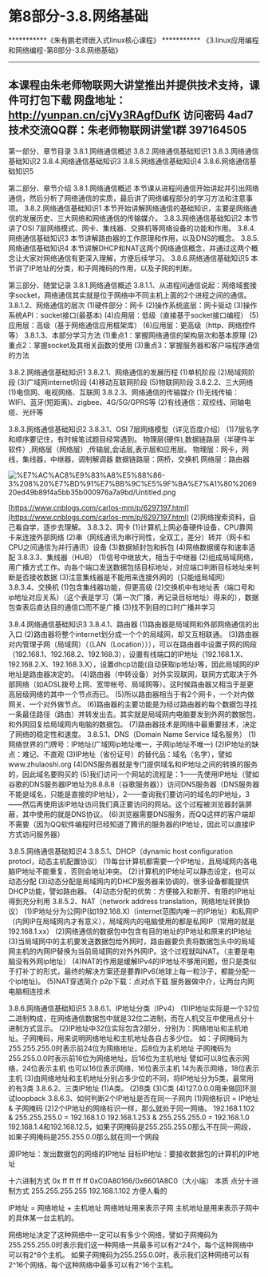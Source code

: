 # 第8部分-3.8.网络基础

***********《朱有鹏老师嵌入式linux核心课程》 ***********
《3.linux应用编程和网络编程-第8部分-3.8.网络基础》

--------------------------------------------------------
本课程由朱老师物联网大讲堂推出并提供技术支持，课件可打包下载
网盘地址：http://yunpan.cn/cjVy3RAgfDufK 访问密码 4ad7
技术交流QQ群：朱老师物联网讲堂1群 397164505
--------------------------------------------------------
第一部分、章节目录
3.8.1.网络通信概述
3.8.2.网络通信基础知识1
3.8.3.网络通信基础知识2
3.8.4.网络通信基础知识3
3.8.5.网络通信基础知识4
3.8.6.网络通信基础知识5

第二部分、章节介绍
3.8.1.网络通信概述
	本节课从进程间通信开始讲起并引出网络通信，然后分析了网络通信的实质，最后讲了网络编程部分的学习方法和注意事项。
3.8.2.网络通信基础知识1
	本节开始讲解网络通信的基础知识，主要是网络通信的发展历史、三大网络和网络通信的传输媒介。
3.8.3.网络通信基础知识2
	本节讲了OSI 7层网络模式、网卡、集线器、交换机等网络设备的功能和作用。
3.8.4.网络通信基础知识3
	本节讲解路由器的工作原理和作用，以及DNS的概念。
3.8.5.网络通信基础知识4
	本节讲解DHCP和NAT这两个网络通信概念，并通过这两个概念让大家对网络通信有更深入理解，方便后续学习。
3.8.6.网络通信基础知识5
	本节讲了IP地址的分类，和子网掩码的作用，以及子网的判断。
	

第三部分、随堂记录
3.8.1.网络通信概述
3.8.1.1、从进程间通信说起：网络域套接字socket，网络通信其实就是位于网络中不同主机上面的2个进程之间的通信。
3.8.1.2、网络通信的层次
(1)硬件部分：网卡
(2)操作系统底层：网卡驱动
(3)操作系统API：socket接口(最基本)
(4)应用层：低级（直接基于socket接口编程）
(5)应用层：高级（基于网络通信应用框架库）
(6)应用层：更高级（http、网络控件等）
3.8.1.3、本部分学习方法
(1)重点1：掌握网络通信的架构层次和基本原理
(2)重点2：掌握socket及其相关函数的使用
(3)重点3：掌握服务器和客户端程序通信的方法

3.8.2.网络通信基础知识1
3.8.2.1、网络通信的发展历程
(1)单机阶段
(2)局域网阶段
(3)广域网internet阶段
(4)移动互联网阶段
(5)物联网阶段
3.8.2.2、三大网络
(1)电信网、电视网络、互联网
3.8.2.3、网络通信的传输媒介
(1)无线传输：WIFI、蓝牙(短距离)、zigbee、4G/5G/GPRS等
(2)有线通信：双绞线、同轴电缆、光纤等

3.8.3.网络通信基础知识2
3.8.3.1、OSI 7层网络模型（详见百度介绍）
(1)7层名字和顺序要记住，有时候笔试题目经常遇到。
物理层(硬件),数据链路层（半硬件半软件）,网络层（网络层）,传输层,会话层,表示层和应用层。
物理层：网卡，网线，集线器，中继器，调制解调器
数据链路层：网桥，交换机
网络层：路由器

![%E7%AC%AC8%E9%83%A8%E5%88%86-3%208%20%E7%BD%91%E7%BB%9C%E5%9F%BA%E7%A1%80%206920ed49b89f4a5bb35b000976a7a9bd/Untitled.png](%E7%AC%AC8%E9%83%A8%E5%88%86-3%208%20%E7%BD%91%E7%BB%9C%E5%9F%BA%E7%A1%80%206920ed49b89f4a5bb35b000976a7a9bd/Untitled.png)

[https://www.cnblogs.com/carlos-mm/p/6297197.html](https://www.cnblogs.com/carlos-mm/p/6297197.html)
(2)网络搜索资料，自己看自学，逐步去理解。
3.8.3.2、网卡
(1)计算机上网必备硬件设备，CPU靠网卡来连接外部网络
(2)串（网线通讯为串行同性，全双工，差分）转并（网卡和CPU之间通信为并行通讯）设备
(3)数据帧封包和拆包
(4)网络数据缓存和速率适配
3.8.3.3、集线器（HUB）
(1)信号中继放大，相当于中继器
(2)组成局域网络，用广播方式工作。向各个端口发送数据包括目标地址，对应端口判断目标地址来判断是否接收数据
(3)注意集线器是不能用来连接外网的（只能组局域网）
3.8.3.4、交换机
(1)包含集线器功能，但更高级
(2)交换机中有地址表（端口号和ip地址对应关系）（这个表是学习（第一次广播，再记录目标地址）得来的），数据包查表后直达目的通信口而不是广播
(3)找不到目的口时广播并学习

3.8.4.网络通信基础知识3
3.8.4.1、路由器
(1)路由器是局域网和外部网络通信的出入口
(2)路由器将整个internet划分成一个个的局域网，却又互相联通。
(3)路由器对内管理子网（局域网）（（LAN（Location））），可以在路由器中设置子网的网段（192.168.1、192.168.2、192.168.3），设置有线端口的IP地址（192.168.1.X、192.168.2.X、192.168.3.X），设置dhcp功能(自动获取ip地址)等，因此局域网的IP地址是路由器决定的。
(4)路由器（中转设备）对外实现联网，联网方式取决于外部网络（如ADSL拨号上网、宽带帐号、局域网等）。这时候路由器又相当于是更高层级网络的其中一个节点而已。
(5)所以路由器相当于有2个网卡，一个对内做网关、一个对外做节点。
(6)路由器的主要功能是为经过路由器的每个数据包寻找一条最佳路径（路由）并转发出去。其实就是局域网内电脑要发到外网的数据包，和外网回复给局域网内电脑的数据包。
(7)路由器技术是网络中最重要技术，决定了网络的稳定性和速度。
3.8.5.1、DNS（Domain Name Service 域名服务）
(1)网络世界的门牌号：IP地址(广域网ip地址唯一，子网ip地址不唯一)
(2)IP地址的缺点：难记、不直观
(3)IP地址（省份证号）的替代品：域名（名字），譬如www.zhulaoshi.org
(4)DNS服务器就是专门提供域名和IP地址之间的转换的服务的，因此域名要购买的
(5)我们访问一个网站的流程是：1——先使用IP地址（譬如谷歌的DNS服务器IP地址为8.8.8.8（谷歌服务器））访问DNS服务器（DNS服务器不能是域名，只能是直接的IP地址），2——查询我们要访问的域名的IP地址，3——然后再使用该IP地址访问我们真正要访问的网站。这个过程被浏览器封装屏蔽，其中使用的就是DNS协议。
(6)浏览器需要DNS服务，而QQ这样的客户端却不需要（因为QQ软件编程时已经知道了腾讯的服务器的IP地址，因此可以直接IP方式访问服务器）

3.8.5.网络通信基础知识4
3.8.5.1、DHCP（dynamic host configuration protocl，动态主机配置协议）
(1)每台计算机都需要一个IP地址，且局域网内各电脑IP地址不能重复，否则会地址冲突。
(2)计算机的IP地址可以静态设定，也可以动态分配
(3)动态分配是局域网内的DHCP服务器来协调的，很多设备都能提供DHCP功能，譬如路由器。
(4)动态分配的优势：方便接入和断开、有限的IP地址得到充分利用
3.8.5.2、NAT（network address translation，网络地址转换协议）
(1)IP地址分为公网IP(如192.168.X)（internet范围内唯一的IP地址）和私网IP（内网IP在局域网内才有意义），局域网内的电脑使用的都是私网IP（常用的就是192.168.1.xx）
(2)网络通信的数据包中包含有目的地址的IP地址和原来的IP地址
(3)当局域网中的主机要发送数据包给外网时，路由器要负责将数据包头中的局域网主机的内网IP替换为当前局域网的对外外网IP。这个过程就叫NAT。（主要是电脑没有外网ip地址）
(4)NAT的作用是缓解IPv4的IP地址不够用问题，但只是类似于打补丁的形式，最终的解决方案还是要靠IPv6(地球上每一粒沙子，都能分配一个ip地址)。
(5)NAT穿透简介
p2p下载：点对点下载
服务器做中介，让两台内网电脑相连技术

3.8.6.网络通信基础知识5
3.8.6.1、IP地址分类（IPv4）
(1)IP地址实际是一个32位二进制构成，在网络通信数据包中就是32位二进制，而在人机交互中使用点分十进制方式显示。
(2)IP地址中32位实际包含2部分，分别为：网络地址和主机地址。子网掩码，用来说明网络地址和主机地址各自占多少位。
如：子网掩码为255.255.255.0时表示前24位为网络地址，后8位为主机地址
       子网掩码为255.255.0.0时表示前16位为网络地址，后16位为主机地址
       譬如可以8位表示网络，24位表示主机
       也可以16位表示网络，16位表示主机
       14为表示网络，18位表示主机
(3)由网络地址和主机地址分别占多少位的不同，将IP地址分为5类，最常用的有3类
3.8.6.2、三类IP地址
(1)A类。
(2)B类
(3)C类
(4)127.0.0.0用来做回环测试loopback
3.8.6.3、如何判断2个IP地址是否在同一子网内
(1)网络标识 = IP地址 & 子网掩码
(2)2个IP地址的网络标识一样，那么就处于同一网络。
192.168.1.102 & 255.255.255.0 = 192.168.1.0
192.168.1.253 & 255.255.255.0 = 192.168.1.0
192.168.1.4和192.168.12.5，如果子网掩码是255.255.255.0那么不在同一网段，如果子网掩码是255.255.0.0那么就在同一个网段

源IP地址：发出数据包的网络的IP地址
目标IP地址：要接收数据包的计算机的IP地址

十六进制方式			0x ff  ff  ff  ff			0xC0A80166/0x6601A8C0（大小端）  本质
点分十进制方式		255.255.255.255		192.168.1.102		             		      方便人看的

IP地址 = 网络地址 + 主机地址
网络地址用来表示子网
主机地址是用来表示子网中的具体某一台主机的。

网络地址决定了这种网络中一定可以有多少个网络，譬如子网掩码为255.255.255.0时表示我们这一种网络一共最多可以有2^24个，每个这种网络中可以有2^8个主机。
如果子网掩码为255.255.0.0时，表示我们这种网络可以有2^16个网络，每个这种网络中最多可以有2^16个主机。